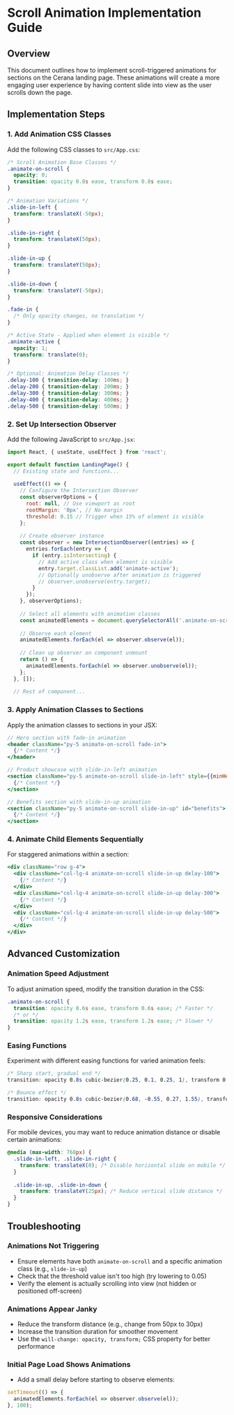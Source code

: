 # Scroll Animation Implementation Guide

## Overview
This document outlines how to implement scroll-triggered animations for sections on the Cerana landing page. These animations will create a more engaging user experience by having content slide into view as the user scrolls down the page.

## Implementation Steps

### 1. Add Animation CSS Classes

Add the following CSS classes to `src/App.css`:

```css
/* Scroll Animation Base Classes */
.animate-on-scroll {
  opacity: 0;
  transition: opacity 0.8s ease, transform 0.8s ease;
}

/* Animation Variations */
.slide-in-left {
  transform: translateX(-50px);
}

.slide-in-right {
  transform: translateX(50px);
}

.slide-in-up {
  transform: translateY(50px);
}

.slide-in-down {
  transform: translateY(-50px);
}

.fade-in {
  /* Only opacity changes, no translation */
}

/* Active State - Applied when element is visible */
.animate-active {
  opacity: 1;
  transform: translate(0);
}

/* Optional: Animation Delay Classes */
.delay-100 { transition-delay: 100ms; }
.delay-200 { transition-delay: 200ms; }
.delay-300 { transition-delay: 300ms; }
.delay-400 { transition-delay: 400ms; }
.delay-500 { transition-delay: 500ms; }
```

### 2. Set Up Intersection Observer

Add the following JavaScript to `src/App.jsx`:

```jsx
import React, { useState, useEffect } from 'react';

export default function LandingPage() {
  // Existing state and functions...
  
  useEffect(() => {
    // Configure the Intersection Observer
    const observerOptions = {
      root: null, // Use viewport as root
      rootMargin: '0px', // No margin
      threshold: 0.15 // Trigger when 15% of element is visible
    };
    
    // Create observer instance
    const observer = new IntersectionObserver((entries) => {
      entries.forEach(entry => {
        if (entry.isIntersecting) {
          // Add active class when element is visible
          entry.target.classList.add('animate-active');
          // Optionally unobserve after animation is triggered
          // observer.unobserve(entry.target);
        }
      });
    }, observerOptions);
    
    // Select all elements with animation classes
    const animatedElements = document.querySelectorAll('.animate-on-scroll');
    
    // Observe each element
    animatedElements.forEach(el => observer.observe(el));
    
    // Clean up observer on component unmount
    return () => {
      animatedElements.forEach(el => observer.unobserve(el));
    };
  }, []);
  
  // Rest of component...
```

### 3. Apply Animation Classes to Sections

Apply the animation classes to sections in your JSX:

```jsx
// Hero section with fade-in animation
<header className="py-5 animate-on-scroll fade-in">
  {/* Content */}
</header>

// Product showcase with slide-in-left animation
<section className="py-5 animate-on-scroll slide-in-left" style={{minHeight: '600px'}}>
  {/* Content */}
</section>

// Benefits section with slide-in-up animation
<section className="py-5 animate-on-scroll slide-in-up" id="benefits">
  {/* Content */}
</section>
```

### 4. Animate Child Elements Sequentially

For staggered animations within a section:

```jsx
<div className="row g-4">
  <div className="col-lg-4 animate-on-scroll slide-in-up delay-100">
    {/* Content */}
  </div>
  <div className="col-lg-4 animate-on-scroll slide-in-up delay-300">
    {/* Content */}
  </div>
  <div className="col-lg-4 animate-on-scroll slide-in-up delay-500">
    {/* Content */}
  </div>
</div>
```

## Advanced Customization

### Animation Speed Adjustment

To adjust animation speed, modify the transition duration in the CSS:

```css
.animate-on-scroll {
  transition: opacity 0.6s ease, transform 0.6s ease; /* Faster */
  /* or */
  transition: opacity 1.2s ease, transform 1.2s ease; /* Slower */
}
```

### Easing Functions

Experiment with different easing functions for varied animation feels:

```css
/* Sharp start, gradual end */
transition: opacity 0.8s cubic-bezier(0.25, 0.1, 0.25, 1), transform 0.8s cubic-bezier(0.25, 0.1, 0.25, 1);

/* Bounce effect */
transition: opacity 0.8s cubic-bezier(0.68, -0.55, 0.27, 1.55), transform 0.8s cubic-bezier(0.68, -0.55, 0.27, 1.55);
```

### Responsive Considerations

For mobile devices, you may want to reduce animation distance or disable certain animations:

```css
@media (max-width: 768px) {
  .slide-in-left, .slide-in-right {
    transform: translateX(0); /* Disable horizontal slide on mobile */
  }
  
  .slide-in-up, .slide-in-down {
    transform: translateY(25px); /* Reduce vertical slide distance */
  }
}
```

## Troubleshooting

### Animations Not Triggering
- Ensure elements have both `animate-on-scroll` and a specific animation class (e.g., `slide-in-up`)
- Check that the threshold value isn't too high (try lowering to 0.05)
- Verify the element is actually scrolling into view (not hidden or positioned off-screen)

### Animations Appear Janky
- Reduce the transform distance (e.g., change from 50px to 30px)
- Increase the transition duration for smoother movement
- Use the `will-change: opacity, transform;` CSS property for better performance

### Initial Page Load Shows Animations
- Add a small delay before starting to observe elements:
```jsx
setTimeout(() => {
  animatedElements.forEach(el => observer.observe(el));
}, 100);
```